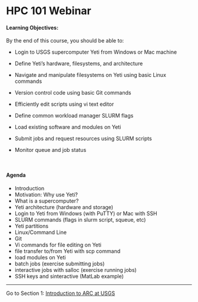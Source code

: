 # HPC 101 Webinar

#### Learning Objectives: 

By the end of this course, you should be able to:

- Login to USGS supercomputer Yeti from Windows or Mac machine

- Define Yeti’s hardware, filesystems, and architecture

- Navigate and manipulate filesystems on Yeti using basic Linux commands

- Version control code using basic Git commands

- Efficiently edit scripts using vi text editor 

- Define common workload manager SLURM flags

- Load existing software and modules on Yeti

- Submit jobs and request resources using SLURM scripts

- Monitor queue and job status

  ​

#### Agenda

- Introduction
- Motivation: Why use Yeti? 
- What is a supercomputer? 
- Yeti architecture (hardware and storage)
- Login to Yeti from Windows (with PuTTY) or Mac with SSH 
- SLURM commands (flags in slurm script, squeue, etc)
- Yeti partitions
- Linux/Command Line
- Git
- Vi commands for file editing on Yeti
- file transfer to/from Yeti with scp command
- load modules on Yeti
- batch jobs (exercise submitting jobs)
- interactive jobs with salloc (exercise running jobs)
- SSH keys and sinteractive (MatLab example)

------

Go to Section 1: [Introduction to ARC at USGS](intro.md)